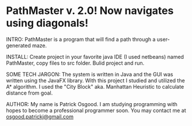 # PathMaster v. 2.0! Now navigates using diagonals!

INTRO: PathMaster is a program that will find a path through a user-generated maze.

INSTALL: Create project in your favorite java IDE (I used netbeans) named PathMaster, copy files to src folder. Bulid project and run.

SOME TECH JARGON: The system is written in Java and the GUI was written using the JavaFX library. With this project I studied and utilized the A* algorithm. I used the "City Block" aka. Manhattan Heuristic to calculate distance from goal.

AUTHOR: My name is Patrick Osgood. I am studying programming with hopes to become a professional programmer soon. You may contact me at osgood.patrickj@gmail.com
